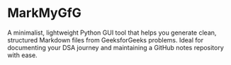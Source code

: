 # MarkMyGfG
A minimalist, lightweight Python GUI tool that helps you generate clean, structured Markdown files from GeeksforGeeks problems. Ideal for documenting your DSA journey and maintaining a GitHub notes repository with ease.
